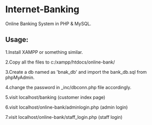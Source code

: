 # Internet-Banking
Online Banking System in PHP & MySQL.

## Usage:

1.Install XAMPP or something similar.

2.Copy all the files to c:/xampp/htdocs/online-bank/

3.Create a db named as 'bnak_db' and import the bank_db.sql from phpMyAdmin.

4.change the password in _inc/dbconn.php file accordingly.

5.visit localhost/banking (customer index page)

6.visit localhost/online-bank/adminlogin.php (admin login)

7.visit localhost/online-bank/staff_login.php (staff login)
